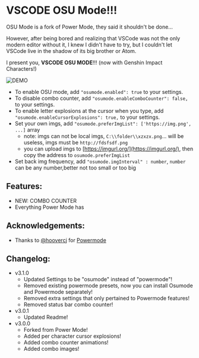 # VSCODE OSU Mode!!!

OSU Mode is a fork of Power Mode, they said it shouldn't be done...

However, after being bored and realizing that VSCode was not the only modern editor without it, I knew I didn't have to try, but I couldn't let VSCode live in the shadow of its big brother or Atom.

I present you, **VSCODE OSU MODE**!!! (now with Genshin Impact Characters!)

![DEMO](https://raw.githubusercontent.com/ao-shen/vscode-power-mode/master/images/demo-osu.gif)

- To enable OSU mode, add `"osumode.enabled": true` to your settings.
- To disable combo counter, add `"osumode.enableComboCounter": false,` to your settings.
- To enable letter explosions at the cursor when you type, add `"osumode.enableCursorExplosions": true,` to your settings.
- Set your own imgs, add `"osumode.preferImgList": ['https://img.png', ...]` array
  - note: imgs can not be local imgs, `C:\\folder\\xzxzx.png`... will be useless, imgs must be `http://fdsfsdf.png`
  - you can upload imgs to [https://imgurl.org/](https://imgurl.org/), then copy the address to `osumode.preferImgList`
- Set back img frequency, add `"osumode.imgInterval" : number`, `number` can be any number,better not too small or too big

## Features:

- NEW: COMBO COUNTER
- Everything Power Mode has

## Acknowledgements:

- Thanks to [@hoovercj](https://github.com/hoovercj) for [Powermode](https://github.com/hoovercj/vscode-power-mode)

## Changelog:

- v3.1.0
  - Updated Settings to be "osumode" instead of "powermode"!
  - Removed existing powermode presets, now you can install Osumode and Powermode separately!
  - Removed extra settings that only pertained to Powermode features!
  - Removed status bar combo counter!
- v3.0.1
  - Updated Readme!
- v3.0.0
  - Forked from Power Mode!
  - Added per character cursor explosions!
  - Added combo counter animations!
  - Added combo images!
